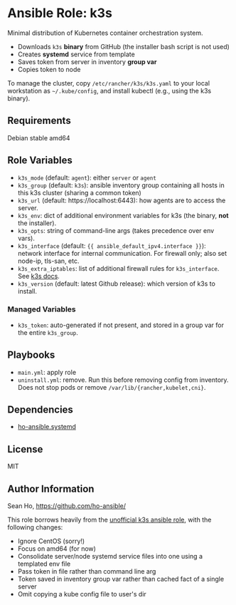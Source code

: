 # Ansible Role: k3s
Minimal distribution of Kubernetes container orchestration system.

+ Downloads `k3s` **binary** from GitHub
  (the installer bash script is not used)
+ Creates **systemd** service from template
+ Saves token from server in inventory **group var**
+ Copies token to node

To manage the cluster, copy `/etc/rancher/k3s/k3s.yaml` to your local
workstation as `~/.kube/config`, and install kubectl (e.g., using the
k3s binary).

## Requirements
Debian stable amd64

## Role Variables
+ `k3s_mode` (default: `agent`): either `server` or `agent`
+ `k3s_group` (default: `k3s`): ansible inventory group
  containing all hosts in this k3s cluster (sharing a common token)
+ `k3s_url` (default: https://localhost:6443):
  how agents are to access the server.
+ `k3s_env`: dict of additional environment variables for k3s 
  (the binary, **not** the installer).
+ `k3s_opts`: string of command-line args
  (takes precedence over env vars).
+ `k3s_interface` (default: `{{ ansible_default_ipv4.interface }}`): 
  network interface for internal communication.
  For firewall only; also set node-ip, tls-san, etc.
+ `k3s_extra_iptables`: list of additional firewall rules for
  `k3s_interface`.
  See [k3s docs](https://rancher.com/docs/k3s/latest/en/installation/install-options/).
+ `k3s_version` (default: latest Github release): which version
  of k3s to install.

### Managed Variables
+ `k3s_token`: auto-generated if not present, and stored in a group var
  for the entire `k3s_group`.

## Playbooks
+ `main.yml`: apply role
+ `uninstall.yml`: remove. Run this before removing config from inventory.
  Does not stop pods or remove `/var/lib/{rancher,kubelet,cni}`.

## Dependencies
+ [ho-ansible.systemd](https://github.com/ho-ansible/systemd)

## License
MIT

## Author Information
Sean Ho, https://github.com/ho-ansible/

This role borrows heavily from the [unofficial k3s ansible role](https://github.com/rancher/k3s/tree/master/contrib/ansible),
with the following changes:
+ Ignore CentOS (sorry!)
+ Focus on amd64 (for now)
+ Consolidate server/node systemd service files into one using a templated env file
+ Pass token in file rather than command line arg
+ Token saved in inventory group var rather than cached fact of a single server
+ Omit copying a kube config file to user's dir

